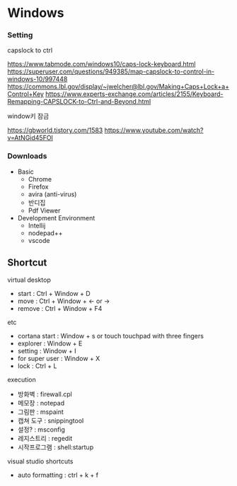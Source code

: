 # Windows

### Setting

capslock to ctrl

https://www.tabmode.com/windows10/caps-lock-keyboard.html
https://superuser.com/questions/949385/map-capslock-to-control-in-windows-10/997448
https://commons.lbl.gov/display/~jwelcher@lbl.gov/Making+Caps+Lock+a+Control+Key
https://www.experts-exchange.com/articles/2155/Keyboard-Remapping-CAPSLOCK-to-Ctrl-and-Beyond.html

window키 잠금

https://gbworld.tistory.com/1583
https://www.youtube.com/watch?v=AtNGid45FOI

### Downloads

- Basic
  - Chrome
  - Firefox
  - avira (anti-virus)
  - 반디집
  - Pdf Viewer
- Development Environment
  - Intellij
  - nodepad++
  - vscode

## Shortcut

virtual desktop

- start : Ctrl + Window + D
- move : Ctrl + Window + <- or ->
- remove : Ctrl + Window + F4

etc

- cortana start : Window + s or touch touchpad with three fingers
- explorer : Window + E
- setting : Window + I
- for super user : Window + X
- lock : Ctrl + L

execution

- 방화벽 : firewall.cpl
- 메모장 : notepad
- 그림판 : mspaint
- 캡쳐 도구 : snippingtool
- 설정? : msconfig
- 레지스트리 : regedit
- 시작프로그램 : shell:startup

visual studio shortcuts

- auto formatting : ctrl + k + f
